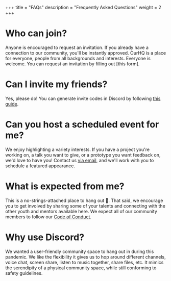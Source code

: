 +++
title = "FAQs"
description = "Frequently Asked Questions"
weight = 2
+++

# Who can join?
Anyone is encouraged to request an invitation.
If you already have a connection to our community, you'll be instantly approved.
OurHQ is a place for everyone, people from all backgrounds and interests.
Everyone is welcome.
You can request an invitation by filling out [this form].

# Can I invite my friends?
Yes, please do! You can generate invite codes in Discord by following [this guide][invites].

# Can you host a scheduled event for me?
We enjoy highlighting a variety interests. If you have a project you're
working on, a talk you want to give, or a prototype you want feedback on, we'd
love to have you! Contact us [via email][email],  and we'll work with you
to schedule a featured appearance.

# What is expected from me?
This is a no-strings-attached place to hang out 🙂.
That said, we encourage you to get involved by sharing some of your talents and connecting with the other youth and mentors available here.
We expect all of our community members to follow our [Code of Conduct](@/code_of_conduct.md).

# Why use Discord?
We wanted a user-friendly community space to hang out in during this pandemic.
We like the flexibility it gives us to hop around different channels, voice chat, screen share, listen to music together, share files, etc.
It mimics the serendipity of a physical community space, while still conforming to safety guidelines.

[email]: mailto:ourhq@hsiao.dev
[invites]: https://support.discord.com/hc/en-us/articles/204155938-How-do-I-invite-friends-to-my-server-

